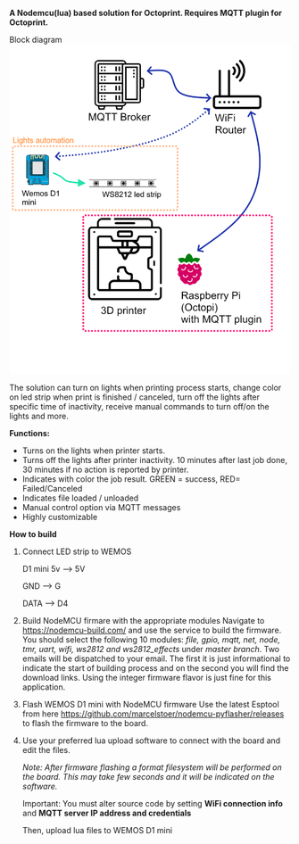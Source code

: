 **A Nodemcu(lua) based solution for Octoprint. Requires MQTT plugin for Octoprint.** 

Block diagram
![concept](https://github.com/limbo666/ESP8266-Octoprint-lights-via-MQTT/blob/master/images/block%20diagram.png?raw=true)


The solution can turn on lights when printing process starts, change color on led strip when print is finished / canceled, turn off the lights after specific time of inactivity, receive manual commands to turn off/on the lights and more.

**Functions:** 

- Turns on the lights when printer starts.
- Turns off the lights after printer inactivity. 10 minutes after last job done, 30 minutes if no action is reported by printer.
- Indicates with color the job result. GREEN = success, RED= Failed/Canceled
- Indicates file loaded / unloaded
- Manual control option via MQTT messages
- Highly customizable

 **How to build**

1. Connect LED strip to WEMOS 

   D1 mini 5v		-->		5V 

   GND		-->		G 

   DATA		-->		D4

2. Build NodeMCU firmare with the appropriate modules Navigate to https://nodemcu-build.com/ and use the service to build the firmware. You should select the following 10 modules: *file, gpio, mqtt, net, node, tmr, uart, wifi, ws2812 and  ws2812_effects* under *master branch*. Two emails will be dispatched to your email. The first it is just informational to indicate the start of building process and on the second you will find the download links. Using the integer firmware flavor is just fine for this application.

3. Flash WEMOS D1 mini with NodeMCU firmware Use the latest Esptool from here https://github.com/marcelstoer/nodemcu-pyflasher/releases to flash the firmware to the board.

4. Use your preferred lua upload software to connect with the board and edit the files. 

   *Note: After firmware flashing a format filesystem will be performed on the board. This may take few seconds and it will be indicated on the software.*

   Important:  You must alter source code by setting **WiFi connection info** and **MQTT server IP address and credentials**

   Then, upload lua files to WEMOS D1 mini
